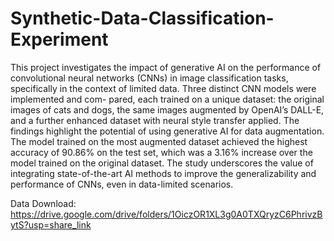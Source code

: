 # Synthetic-Data-Classification-Experiment

This project investigates the impact of generative AI on the performance of convolutional neural networks (CNNs) in image classification tasks, specifically in the context of limited data. Three distinct CNN models were implemented and com- pared, each trained on a unique dataset: the original images of cats and dogs, the same images augmented by OpenAI’s DALL-E, and a further enhanced dataset with neural style transfer applied. The findings highlight the potential of using generative AI for data augmentation. The model trained on the most augmented dataset achieved the highest accuracy of 90.86% on the test set, which was a 3.16% increase over the model trained on the original dataset. The study underscores the value of integrating state-of-the-art AI methods to improve the generalizability and performance of CNNs, even in data-limited scenarios.


Data Download: https://drive.google.com/drive/folders/1OiczOR1XL3g0A0TXQryzC6PhrivzBytS?usp=share_link
